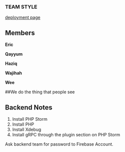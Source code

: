 ### TEAM STYLE

[deployment page](https://accedie-xcd.github.io/Team-Style-Software-Engineering/)

## Members

**Eric**

**Qayyum**

**Haziq**

**Wajihah**

**Wee**

##We do the thing that people see










## Backend Notes
 1. Install PHP Storm
 2. Install PHP
 3. Install Xdebug
 4. Install gRPC through the plugin section on PHP Storm
 
 Ask backend team for password to Firebase Account.
